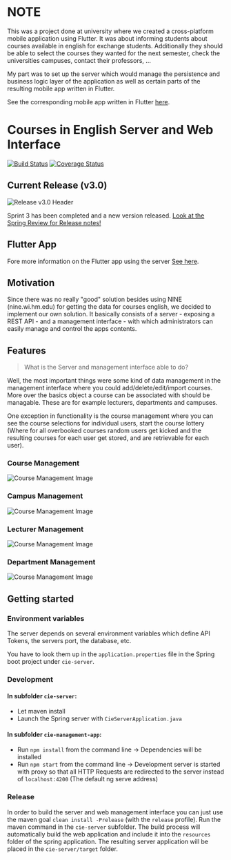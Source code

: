 # NOTE
This was a project done at university where we created a cross-platform mobile application using Flutter. It was about informing students about courses available in english for exchange students. Additionally they should be able to select the courses they wanted for the next semester, check the universities campuses, contact their professors, ...

My part was to set up the server which would manage the persistence and business logic layer of the application as well as certain parts of the resulting mobile app written in Flutter.

See the corresponding mobile app written in Flutter [here](https://github.com/bennyboer/courses-in-english-mobile-app).

# Courses in English Server and Web Interface

[![Build Status](https://travis-ci.org/mobileappdevhm/cie-server-team-2.svg?branch=master)](https://travis-ci.org/mobileappdevhm/cie-server-team-2)
[![Coverage Status](https://coveralls.io/repos/github/mobileappdevhm/cie-server-team-2/badge.svg?branch=master)](https://coveralls.io/github/mobileappdevhm/cie-server-team-2?branch=master)

## Current Release (v3.0)

![Release v3.0 Header](res/pages/sprint-3-header.png)

Sprint 3 has been completed and a new version released.
[Look at the Spring Review for Release notes!](https://github.com/mobileappdevhm/cie-server-team-2/wiki/Sprint-3-Review)

## Flutter App
Fore more information on the Flutter app using the server [See here](https://mobileappdevhm.github.io/team2/).

## Motivation
Since there was no really "good" solution besides using NINE (nine.wi.hm.edu) for getting the data for courses english, we decided to implement our own solution. It basically consists of a server - exposing a REST API - and a management interface - with which administrators can easily manage and control the apps contents.

## Features
> What is the Server and management interface able to do?

Well, the most important things were some kind of data management in the management interface where you could add/delete/edit/import courses. More over the basics object a course can be associated with should be managable. These are for example lecturers, departments and campuses.

One exception in functionality is the course management where you can see the course selections for individual users, start the course lottery (Where for all overbooked courses random users get kicked and the resulting courses for each user get stored, and are retrievable for each user).

### Course Management
![Course Management Image](res/pages/course_management.png)

### Campus Management
![Course Management Image](res/pages/campus_management.png)

### Lecturer Management
![Course Management Image](res/pages/lecturer_management.png)

### Department Management
![Course Management Image](res/pages/department_management.png)

## Getting started

### Environment variables
The server depends on several environment variables which define API Tokens, the servers port, the database, etc.

You have to look them up in the `application.properties` file in the Spring boot project under `cie-server`.

### Development

#### In subfolder `cie-server`:
- Let maven install
- Launch the Spring server with `CieServerApplication.java`

#### In subfolder `cie-management-app`:
- Run `npm install` from the command line -> Dependencies will be installed
- Run `npm start` from the command line -> Development server is started with proxy so that all HTTP Requests are redirected to the server instead of `localhost:4200` (The default ng serve address)

### Release
In order to build the server and web management interface you can just use the maven goal `clean install -Prelease` (with the `release` profile). Run the maven command in the `cie-server` subfolder. The build process will automatically build the web application and include it into the `resources` folder of the spring application. The resulting server application will be placed in the `cie-server/target` folder.
